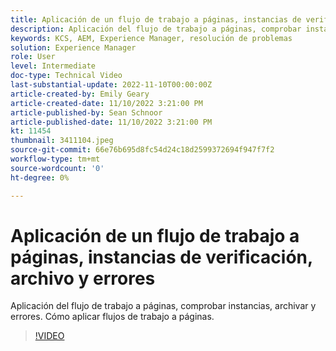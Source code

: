 ```yaml
---
title: Aplicación de un flujo de trabajo a páginas, instancias de verificación, archivo y errores
description: Aplicación del flujo de trabajo a páginas, comprobar instancias, archivar y errores. Cómo aplicar flujos de trabajo a páginas.
keywords: KCS, AEM, Experience Manager, resolución de problemas
solution: Experience Manager
role: User
level: Intermediate
doc-type: Technical Video
last-substantial-update: 2022-11-10T00:00:00Z
article-created-by: Emily Geary
article-created-date: 11/10/2022 3:21:00 PM
article-published-by: Sean Schnoor
article-published-date: 11/10/2022 3:21:00 PM
kt: 11454
thumbnail: 3411104.jpeg
source-git-commit: 66e76b695d8fc54d24c18d2599372694f947f7f2
workflow-type: tm+mt
source-wordcount: '0'
ht-degree: 0%

---
```



# Aplicación de un flujo de trabajo a páginas, instancias de verificación, archivo y errores

Aplicación del flujo de trabajo a páginas, comprobar instancias, archivar y errores. Cómo aplicar flujos de trabajo a páginas.

>[!VIDEO](https://video.tv.adobe.com/v/3411104/?quality=12&learn=on)
